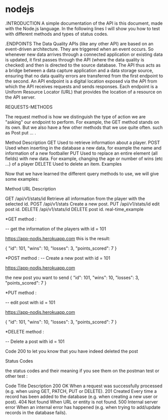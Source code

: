 # nodejs
.INTRODUCTION
A simple documentation of the API is this document, made with the Node.js language.
In the following lines I will show you how to test with different methods and types of status codes.

.ENDPOINTS
The Data Quality APIs (like any other API) are based on an event-driven architecture. 
They are triggered when an event occurs. So whenever new data arrives through a connected 
application or existing data is updated, it first passes through the API (where the data quality is checked) and
then is directed to the source database. The API thus acts as a bridge between a data capture application and a data
storage source, ensuring that no data quality errors are transferred from the first endpoint to the second.
An API endpoint is a digital location exposed via the API from which the API receives requests and sends 
responses. Each endpoint is a Uniform Resource Locator (URL) that provides the location of a resource on the API server.

REQUESTS-METHODS


The request method is how we distinguish the type of action we are "asking" our endpoint to perform.
For example, the GET method stands on its own. But we also have a few other methods that we use quite often. such as Post put ... .

Method	Description
GET	Used to retrieve information about a player.
POST	Used when inserting in the database a new data, for example the name and information of a new footballer
PUT	Used to replace an entire element (all fields) with new data. For example, changing the age or number of wins (etc ...) of a player
DELETE	Used to delete an item.
Examples

Now that we have learned the different query methods to use, we will give some examples:

Method	URL	Description

GET	/api/v1/stats/id	Retrieve all information from the player with the selected id.
POST	/api/v1/stats	Create a new post.
PUT	/api/v1/stats/id	edit post id.
DELETE	/api/v1/stats/id	DELETE post id.
real-time_example

*GET method : 

-- get the information of the players with id = 101

https://app-nodjs.herokuapp.com
this is the result:

{
    "id": 101,
    "wins": 10,
    "losses": 3,
    "points_scored": 7
  }


*POST method : 
-- Create a new post with id = 101

https://app-nodjs.herokuapp.com

the new post you want to send
{
    "id": 101,
    "wins": 10,
    "losses": 3,
    "points_scored": 7
  }

*PUT method : 

-- edit post with id = 101

https://app-nodjs.herokuapp.com

{
    "id": 101,
    "wins": 10,
    "losses": 3,
    "points_scored": 7
  }

*DELETE method : 

-- Delete a post with id = 101


Code 200 to let you know that you have indeed deleted the post 

Status Codes

the status codes and their meaning if you see them on the postman test or other test :

Code	Title	Description
200	OK	When a request was successfully processed (e.g. when using GET, PATCH, PUT or DELETE).
201	Created	Every time a record has been added to the database (e.g. when creating a new user or post).
404	Not found	When URL or entity is not found.
500	Internal server error	When an internal error has happened (e.g. when trying to add/update records in the database fails).

